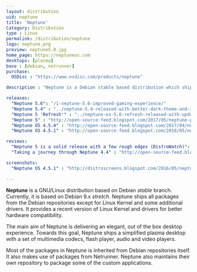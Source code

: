 ```yaml
---
layout: distribution
uid: neptune
title: 'Neptune'
Category: Distribution
type : Linux
permalink: /distribution/neptune
logo: neptune.png
preview: neptune5.0.jpg
home_page: https://neptuneos.com
desktops: [plasma]
base : [debian, netrunner]
purchase:
  OSDisc : "https://www.osdisc.com/products/neptune"

description : "Neptune is a Debian stable based distribution which ships all packages from the base distribution, along with a recent version of Linux kernel and some additional drivers."

releases:
  "Neptune 5.6": "/1-neptune-5.6-improved-gaming-experience/"
  "Neptune 5.4" : "../neptune-5.4-released-with-better-dark-theme-and-icon-theme/"
  "Neptune 5 'Refresh'" : "../neptune-os-5.0-refresh-released-with-updated-debian-base/"
  "Neptune 5" : "http://open-source-feed.blogspot.com/2017/05/neptune-plasma-5-edition-gets-another.html"
  "Neptune OS 4.5.4" : "http://open-source-feed.blogspot.com/2017/04/neptune-os-454-announced-with-linux.html"
  "Neptune OS 4.5.1" : "http://open-source-feed.blogspot.com/2016/05/neptune-os-451-is-available-now.html"

reviews:
  "Neptune 5 is a solid release with a few rough edges (DistroWatch)": "https://distrowatch.com/weekly.php?issue=20180416#neptune"
  "Taking a journey through Neptune 4.4" : "http://open-source-feed.blogspot.com/2015/09/taking-journey-through-neptune-44.html"

screenshots:
  "Neptune OS 4.5.1" : "http://distroscreens.blogspot.com/2016/05/neptune-os-451-screenshots.html"

---
```


**Neptune** is a GNU/Linux distribution based on Debian *stable* branch. Currently, it is based on Debian 9.x *stretch*. Neptune ships all packages from the Debian repositories except for Linux Kernel and some additional drivers. It provides a recent version of Linux Kernel and drivers for better hardware compatibility.

The main aim of Neptune is delivering an elegant, out of the box desktop experience. Towards this goal, Neptune ships a simplified plasma desktop with a set of multimedia codecs, flash player, audio and video players.

Most of the packages in Neptune is inherited from Debian repositories itself. It also makes use of packages from Netrunner. Neptune also maintains their own repository to package some of the custom applications.